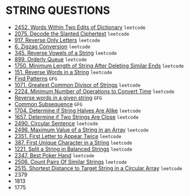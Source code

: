 # STRING QUESTIONS

* [2452. Words Within Two Edits of Dictionary](https://github.com/anujvaghani0/DSA-Java/tree/master/src/Strings/WordsWithinTwoEditsofDictionary.java) `leetcode`</br>
* [2075. Decode the Slanted Ciphertext](https://github.com/anujvaghani0/DSA-Java/tree/master/src/Strings/DecodeTheSlantedCiphertext.java) `leetcode`</br>
* [917. Reverse Only Letters](https://github.com/anujvaghani0/DSA-Java/tree/master/src/Strings/ReverseOnlyLetters.java) `leetcode`</br>
* [6. Zigzag Conversion](https://github.com/anujvaghani0/DSA-Java/tree/master/src/Strings/ZigzagConversion.java) `leetcode`</br>
* [345. Reverse Vowels of a String](https://github.com/anujvaghani0/DSA-Java/tree/master/src/Strings/ReverseVowelsOfAString.java) `leetcode`</br>
* [899. Orderly Queue](https://github.com/anujvaghani0/DSA-Java/tree/master/src/Strings/OrderlyQueue.java) `leetcode`</br>
* [1750. Minimum Length of String After Deleting Similar Ends](https://github.com/anujvaghani0/DSA-Java/tree/master/src/Strings/MinimumLengthOfStringAfterDeletingSimilarEnds.java) `leetcode`</br>
* [151. Reverse Words in a String](https://github.com/anujvaghani0/DSA-Java/tree/master/src/Strings/ReverseWordsInAString.java) `leetcode`</br>
* [Find Patterns](https://github.com/anujvaghani0/DSA-Java/tree/master/src/Strings/FindPatterns.java) `GFG`</br>
* [1071. Greatest Common Divisor of Strings](https://github.com/anujvaghani0/DSA-Java/tree/master/src/Strings/gcdOfStrings.java) `leetcode`</br>
* [2224. Minimum Number of Operations to Convert Time](https://github.com/anujvaghani0/DSA-Java/tree/master/src/Strings/MinimumNumberOfOperationsToConvertTime.java) `leetcode`</br>
* [Reverse words in a given string](https://github.com/anujvaghani0/DSA-Java/tree/master/src/Strings/ReverseWordsInAGivenString.java) `GFG`</br>
* [Common Subsequence](https://github.com/anujvaghani0/DSA-Java/tree/master/src/Strings/CommonSubsequence.java) `GFG`</br>
* [1704. Determine if String Halves Are Alike](https://github.com/anujvaghani0/DSA-Java/tree/master/src/Strings/DetermineIfStringHalvesAreAlike.java) `leetcode`</br>
* [1657. Determine if Two Strings Are Close](https://github.com/anujvaghani0/DSA-Java/tree/master/src/Strings/DetermineIfTwoStringsAreClose.java) `leetcode`</br>
* [2490. Circular Sentence](https://github.com/anujvaghani0/DSA-Java/tree/master/src/Strings/CircularSentence.java) `leetcode`</br>
* [2496. Maximum Value of a String in an Array](https://github.com/anujvaghani0/DSA-Java/tree/master/src/Strings/MaximumValueOfAStringInAnArray.java) `leetcode`</br>
* [2351. First Letter to Appear Twice](https://github.com/anujvaghani0/DSA-Java/tree/master/src/Strings/FirstLetterToAppearTwice.java) `leetcode`</br>
* [387. First Unique Character in a String](https://github.com/anujvaghani0/DSA-Java/tree/master/src/Strings/FirstUniqueCharacterInAString.java) `leetcode`</br>
* [1221. Split a String in Balanced Strings](https://github.com/anujvaghani0/DSA-Java/tree/master/src/Strings/SplitAStringInBalancedString.java) `leetcode`</br>
* [2347. Best Poker Hand](https://github.com/anujvaghani0/DSA-Java/tree/master/src/Strings/BestPokerHand.java) `leetcode`</br>
* [2506. Count Pairs Of Similar Strings](https://github.com/anujvaghani0/DSA-Java/tree/master/src/Strings/CountPairsOfSimilarStrings.java) `leetcode`</br>
* [2515. Shortest Distance to Target String in a Circular Array](https://github.com/anujvaghani0/DSA-Java/tree/master/src/Strings/ShortestDistanceToTargetStringInACircularArray.java) `leetcode`</br>
* 2379
* 1813
* 1775